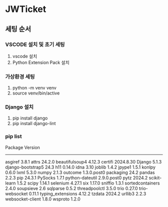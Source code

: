 # JWTicket

## 세팅 순서

### VSCODE 설치 및 초기 세팅
1. vscode 설치
2. Python Extension Pack 설치

### 가상환경 세팅
1. python -m venv venv 
2. source venv/bin/active

### Django 설치
1. pip install django
2. pip install django-lint

### pip list
Package           Version
----------------- -----------
asgiref           3.8.1
attrs             24.2.0
beautifulsoup4    4.12.3
certifi           2024.8.30
Django            5.1.3
django-bootstrap5 24.3
h11               0.14.0
idna              3.10
joblib            1.4.2
jpype1            1.5.1
konlpy            0.6.0
lxml              5.3.0
numpy             2.1.3
outcome           1.3.0.post0
packaging         24.2
pandas            2.2.3
pip               24.3.1
PySocks           1.7.1
python-dateutil   2.9.0.post0
pytz              2024.2
scikit-learn      1.5.2
scipy             1.14.1
selenium          4.27.1
six               1.17.0
sniffio           1.3.1
sortedcontainers  2.4.0
soupsieve         2.6
sqlparse          0.5.2
threadpoolctl     3.5.0
trio              0.27.0
trio-websocket    0.11.1
typing_extensions 4.12.2
tzdata            2024.2
urllib3           2.2.3
websocket-client  1.8.0
wsproto           1.2.0